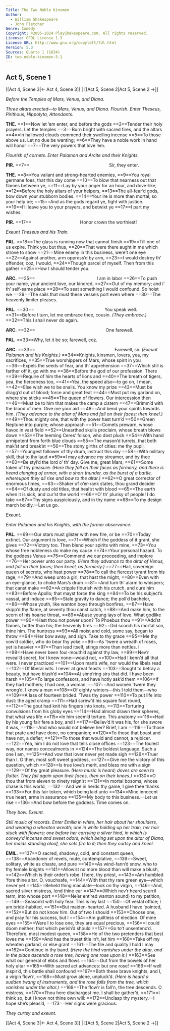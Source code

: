 ```yaml
---
Title: The Two Noble Kinsmen
Author: 
  - William Shakespeare
  - John Fletcher
Genre: Comedy
Copyright: ©2005-2024 PlayShakespeare.com. All rights reserved.
License: GFDL License 1.3
License URL: http://www.gnu.org/copyleft/fdl.html
Version: 5.3
Sources: Quarto 1 (1634)
ID: two-noble-kinsmen-5-1
---
```


## Act 5, Scene 1
[[Act 4, Scene 3|← Act 4, Scene 3]] | [[Act 5, Scene 2|Act 5, Scene 2 →]]

*Before the Temples of Mars, Venus, and Diana.*

*Three altars erected—to Mars, Venus, and Diana. Flourish. Enter Theseus, Pirithous, Hippolyta, Attendants.*

**THE.**
==1==Now let ’em enter, and before the gods
==2==Tender their holy prayers. Let the temples
==3==Burn bright with sacred fires, and the altars
==4==In hallowed clouds commend their swelling incense
==5==To those above us. Let no due be wanting;
==6==They have a noble work in hand will honor
==7==The very powers that love ’em.

*Flourish of cornets. Enter Palamon and Arcite and their Knights.*

**PIR.**
==7==                  Sir, they enter.

**THE.**
==8==You valiant and strong-hearted enemies,
==9==You royal germane foes, that this day come
==10==To blow that nearness out that flames between ye,
==11==Lay by your anger for an hour, and dove-like,
==12==Before the holy altars of your helpers,
==13==The all-fear’d gods, bow down your stubborn bodies.
==14==Your ire is more than mortal; so your help be;
==15==And as the gods regard ye, fight with justice.
==16==I’ll leave you to your prayers, and betwixt ye
==17==I part my wishes.

**PIR.**
==17==           Honor crown the worthiest!

*Exeunt Theseus and his Train.*

**PAL.**
==18==The glass is running now that cannot finish
==19==Till one of us expire. Think you but thus,
==20==That were there aught in me which strove to show
==21==Mine enemy in this business, were’t one eye
==22==Against another, arm oppress’d by arm,
==23==I would destroy th’ offender, coz, I would,
==24==Though parcel of myself. Then from this gather
==25==How I should tender you.

**ARC.**
==25==              I am in labor
==26==To push your name, your ancient love, our kindred,
==27==Out of my memory; and i’ th’ self-same place
==28==To seat something I would confound. So hoist we
==29==The sails that must these vessels port even where
==30==The heavenly limiter pleases.

**PAL.**
==30==                You speak well.
==31==Before I turn, let me embrace thee, cousin.
*(They embrace.)*
==32==This I shall never do again.

**ARC.**
==32==                One farewell.

**PAL.**
==33==Why, let it be so; farewell, coz.

**ARC.**
==33==                  Farewell, sir.
*(Exeunt Palamon and his Knights.)*
==34==Knights, kinsmen, lovers, yea, my sacrifices,
==35==True worshippers of Mars, whose spirit in you
==36==Expels the seeds of fear, and th’ apprehension
==37==Which still is farther off it, go with me
==38==Before the god of our profession. There
==39==Require of him the hearts of lions and
==40==The breath of tigers, yea, the fierceness too,
==41==Yea, the speed also—to go on, I mean,
==42==Else wish we to be snails. You know my prize
==43==Must be dragg’d out of blood; force and great feat
==44==Must put my garland on, where she sticks
==45==The queen of flowers. Our intercession then
==46==Must be to him that makes the camp a cistern
==47==Brimm’d with the blood of men. Give me your aid
==48==And bend your spirits towards him.
*(They advance to the altar of Mars and fall on their faces; then kneel.)*
==49==Thou mighty one, that with thy power hast turn’d
==50==Green Neptune into purple; whose approach
==51==Comets prewarn, whose havoc in vast field
==52==Unearthed skulls proclaim, whose breath blows down
==53==The teeming Ceres’ foison, who dost pluck
==54==With hand armipotent from forth blue clouds
==55==The mason’d turrets, that both mak’st and break’st
==56==The stony girths of cities: me thy pupil,
==57==Youngest follower of thy drum, instruct this day
==58==With military skill, that to thy laud
==59==I may advance my streamer, and by thee
==60==Be styl’d the lord o’ th’ day. Give me, great Mars,
==61==Some token of thy pleasure.
*(Here they fall on their faces as formerly, and there is heard clanging of armor, with a short thunder, as the burst of a battle, whereupon they all rise and bow to the altar.)*
==62==O great corrector of enormous times,
==63==Shaker of o’er-rank states, thou grand decider
==64==Of dusty and old titles, that heal’st with blood
==65==The earth when it is sick, and cur’st the world
==66==O’ th’ plurisy of people! I do take
==67==Thy signs auspiciously, and in thy name
==68==To my design march boldly.—Let us go.

*Exeunt.*

*Enter Palamon and his Knights, with the former observance.*

**PAL.**
==69==Our stars must glister with new fire, or be
==70==Today extinct. Our argument is love,
==71==Which if the goddess of it grant, she gives
==72==Victory too. Then blend your spirits with mine,
==73==You whose free nobleness do make my cause
==74==Your personal hazard. To the goddess Venus
==75==Commend we our proceeding, and implore
==76==Her power unto our party.
*(Here they advance to the altar of Venus, and fall on their faces; then kneel, as formerly.)*
==77==Hail, sovereign queen of secrets, who hast power
==78==To call the fiercest tyrant from his rage,
==79==And weep unto a girl; that hast the might,
==80==Even with an eye-glance, to choke Mars’s drum
==81==And turn th’ alarm to whispers; that canst make
==82==A cripple flourish with his crutch, and cure him
==83==Before Apollo; that mayst force the king
==84==To be his subject’s vassal, and induce
==85==Stale gravity to dance; the poll’d bachelor,
==86==Whose youth, like wanton boys through bonfires,
==87==Have skipp’d thy flame, at seventy thou canst catch,
==88==And make him, to the scorn of his hoarse throat,
==89==Abuse young lays of love. What godlike power
==90==Hast thou not power upon? To Phoebus thou
==91==Add’st flames, hotter than his; the heavenly fires
==92==Did scorch his mortal son, thine him. The huntress
==93==All moist and cold, some say, began to throw
==94==Her bow away, and sigh. Take to thy grace
==95==Me thy vow’d soldier, who do bear thy yoke
==96==As ’twere a wreath of roses, yet is heavier
==97==Than lead itself, stings more than nettles. I
==98==Have never been foul-mouth’d against thy law,
==99==Nev’r reveal’d secret, for I knew none—would not,
==100==Had I kenn’d all that were. I never practiced
==101==Upon man’s wife, nor would the libels read
==102==Of liberal wits. I never at great feasts
==103==Sought to betray a beauty, but have blush’d
==104==At simp’ring sirs that did. I have been harsh
==105==To large confessors, and have hotly ask’d them
==106==If they had mothers; I had one, a woman,
==107==And women ’twere they wrong’d. I knew a man
==108==Of eighty winters—this I told them—who
==109==A lass of fourteen brided. ’Twas thy power
==110==To put life into dust: the aged cramp
==111==Had screw’d his square foot round,
==112==The gout had knit his fingers into knots,
==113==Torturing convulsions from his globy eyes
==114==Had almost drawn their spheres, that what was life
==115==In him seem’d torture. This anatomy
==116==Had by his young fair fere a boy, and I
==117==Believ’d it was his, for she swore it was,
==118==And who would not believe her? Brief, I am
==119==To those that prate and have done, no companion;
==120==To those that boast and have not, a defier;
==121==To those that would and cannot, a rejoicer.
==122==Yea, him I do not love that tells close offices
==123==The foulest way, nor names concealments in
==124==The boldest language. Such a one I am,
==125==And vow that lover never yet made sigh
==126==Truer than I. O then, most soft sweet goddess,
==127==Give me the victory of this question, which
==128==Is true love’s merit, and bless me with a sign
==129==Of thy great pleasure.
*(Here music is heard; doves are seen to flutter. They fall again upon their faces, then on their knees.)*
==130==O thou that from eleven to ninety reign’st
==131==In mortal bosoms, whose chase is this world,
==132==And we in herds thy game, I give thee thanks
==133==For this fair token, which being laid unto
==134==Mine innocent true heart, arms in assurance
==135==My body to this business.—Let us rise
==136==And bow before the goddess. Time comes on.

*They bow. Exeunt.*

*Still music of records. Enter Emilia in white, her hair about her shoulders, and wearing a wheaten wreath; one in white holding up her train, her hair stuck with flowers; one before her carrying a silver hind, in which is convey’d incense and sweet odors, which being set upon the altar of Diana, her maids standing aloof, she sets fire to it; then they curtsy and kneel.*

**EMIL.**
==137==O sacred, shadowy, cold, and constant queen,
==138==Abandoner of revels, mute, contemplative,
==139==Sweet, solitary, white as chaste, and pure
==140==As wind-fann’d snow, who to thy female knights
==141==Allow’st no more blood than will make a blush,
==142==Which is their order’s robe: I here, thy priest,
==143==Am humbled ’fore thine altar. O, vouchsafe,
==144==With that thy rare green eye—which never yet
==145==Beheld thing maculate—look on thy virgin,
==146==And, sacred silver mistress, lend thine ear
==147==(Which nev’r heard scurril term, into whose port
==148==Ne’er ent’red wanton sound) to my petition,
==149==Season’d with holy fear. This is my last
==150==Of vestal office; I am bride-habited,
==151==But maiden-hearted. A husband I have ’pointed,
==152==But do not know him. Out of two I should
==153==Choose one, and pray for his success, but I
==154==Am guiltless of election. Of mine eyes
==155==Were I to lose one, they are equal precious,
==156==I could doom neither; that which perish’d should
==157==Go to’t unsentenc’d. Therefore, most modest queen,
==158==He of the two pretenders that best loves me
==159==And has the truest title in’t, let him
==160==Take off my wheaten garland, or else grant
==161==The file and quality I hold I may
==162==Continue in thy band.
*(Here the hind vanishes under the altar, and in the place ascends a rose tree, having one rose upon it.)*
==163==See what our general of ebbs and flows
==164==Out from the bowels of her holy altar
==165==With sacred act advances: but one rose!
==166==If well inspir’d, this battle shall confound
==167==Both these brave knights, and I, a virgin flow’r,
==168==Must grow alone, unpluck’d.
*(Here is heard a sudden twang of instruments, and the rose falls from the tree, which vanishes under the altar.)*
==169==The flow’r is fall’n, the tree descends. O mistress,
==170==Thou here dischargest me. I shall be gather’d,
==171==I think so, but I know not thine own will:
==172==Unclasp thy mystery.—I hope she’s pleas’d,
==173==Her signs were gracious.

*They curtsy and exeunt.*

[[Act 4, Scene 3|← Act 4, Scene 3]] | [[Act 5, Scene 2|Act 5, Scene 2 →]]